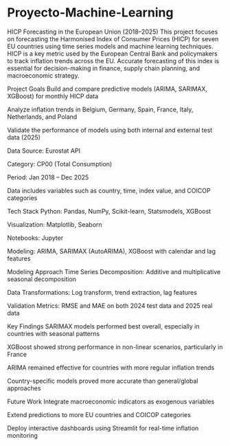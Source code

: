 # Proyecto-Machine-Learning
HICP Forecasting in the European Union (2018–2025)
This project focuses on forecasting the Harmonised Index of Consumer Prices (HICP) for seven EU countries using time series models and machine learning techniques. HICP is a key metric used by the European Central Bank and policymakers to track inflation trends across the EU. Accurate forecasting of this index is essential for decision-making in finance, supply chain planning, and macroeconomic strategy.

Project Goals
Build and compare predictive models (ARIMA, SARIMAX, XGBoost) for monthly HICP data

Analyze inflation trends in Belgium, Germany, Spain, France, Italy, Netherlands, and Poland

Validate the performance of models using both internal and external test data (2025)

Data
Source: Eurostat API

Category: CP00 (Total Consumption)

Period: Jan 2018 – Dec 2025

Data includes variables such as country, time, index value, and COICOP categories

Tech Stack
Python: Pandas, NumPy, Scikit-learn, Statsmodels, XGBoost

Visualization: Matplotlib, Seaborn

Notebooks: Jupyter

Modeling: ARIMA, SARIMAX (AutoARIMA), XGBoost with calendar and lag features

Modeling Approach
Time Series Decomposition: Additive and multiplicative seasonal decomposition

Data Transformations: Log transform, trend extraction, lag features

Validation Metrics: RMSE and MAE on both 2024 test data and 2025 real data

Key Findings
SARIMAX models performed best overall, especially in countries with seasonal patterns

XGBoost showed strong performance in non-linear scenarios, particularly in France

ARIMA remained effective for countries with more regular inflation trends

Country-specific models proved more accurate than general/global approaches

Future Work
Integrate macroeconomic indicators as exogenous variables

Extend predictions to more EU countries and COICOP categories

Deploy interactive dashboards using Streamlit for real-time inflation monitoring



